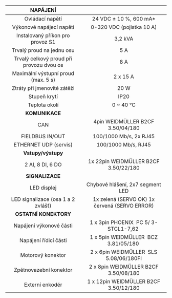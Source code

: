 | **NAPÁJENÍ** |   |
| :---: | :---: |
| Ovládací napětí | 24 VDC ± 10 %, 600 mA* |
| Výkonové napájecí napětí | 0-320 VDC (pojistka 10 A) |
| Instalovaný příkon pro provoz S1 | 3,2 kVA |
| Trvalý proud na jednu osu | 5 A |
| Trvalý celkový proud při provozu dvou os | 8 A |
| Maximální výstupní proud (max. 5 s) | 2 x 15 A |
| Ztráty při jmenovité zátěži | 20 W |
| Stupeň krytí | IP20 |
| Teplota okolí | 0 ~ 40 °C |
| **KOMUNIKACE** |   |
| CAN | 4pin WEIDMÜLLER  B2CF 3.50/04/180 |
| FIELDBUS IN/OUT | 100/1000 Mb/s, 2x RJ45 |
| ETHERNET UDP (servis) | 100/1000 Mb/s, RJ45 |
| **Vstupy/výstupy** |   |
| 2 AI, 8 DI, 6 DO | 1x 22pin WEIDMÜLLER  B2CF 3.50/22/180 |
| **SIGNALIZACE** |   |
| LED displej | Chybové hlášení, 2x7 segment LED |
| LED signalizace (osa 1 a 2 zvlášť) | 1x zelená (SERVO OK)  1x červená (SERVO ERROR) |
| **OSTATNÍ KONEKTORY** |   |
| Napájení výkonové části | 1 x 3pin PHOENIX  PC 5/ 3-STCL1-7,62   |
| Napájení řídicí části | 1 x 5pin WEIDMÜLLER  BCZ 3.81/05/180   |
| Motorový konektor | 2 x 6pin WEIDMÜLLER  SLS 5.08/06/180FI  |
| Zpětnovazební konektor | 2 x 8pin WEIDMÜLLER  B2CF 3.50/08/180 |
| Externí enkodér | 1 x 12pin WEIDMÜLLER  B2CF 3.50/12/180 |
